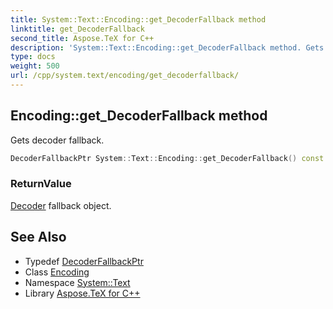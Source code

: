 ```yaml
---
title: System::Text::Encoding::get_DecoderFallback method
linktitle: get_DecoderFallback
second_title: Aspose.TeX for C++
description: 'System::Text::Encoding::get_DecoderFallback method. Gets decoder fallback in C++.'
type: docs
weight: 500
url: /cpp/system.text/encoding/get_decoderfallback/
---
```

## Encoding::get_DecoderFallback method


Gets decoder fallback.

```cpp
DecoderFallbackPtr System::Text::Encoding::get_DecoderFallback() const
```


### ReturnValue

[Decoder](../../decoder/) fallback object.

## See Also

* Typedef [DecoderFallbackPtr](../../../system/decoderfallbackptr/)
* Class [Encoding](../)
* Namespace [System::Text](../../)
* Library [Aspose.TeX for C++](../../../)
